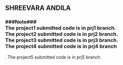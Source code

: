 <h2> SHREEVARA ANDILA </h2>
<h3> ###Note###<br>The project1 submitted code is in prj1 branch. <br>
The project2 submitted code is in prj2 branch.<br>
The project3 submitted code is in prj3 branch.<br>
The project4 submitted code is in prj4 branch</h3>.
The project5 submitted code is in prj5 branch</h3>.

